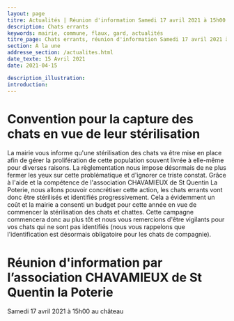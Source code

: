 ```yaml
---
layout: page
titre: Actualités | Réunion d'information Samedi 17 avril 2021 à 15h00
description: Chats errants
keywords: mairie, commune, flaux, gard, actualités
titre_page: Chats errants, réunion d'information Samedi 17 avril 2021 à 15h00
section: À la une
addresse_section: /actualites.html
date_texte: 15 Avril 2021
date: 2021-04-15

description_illustration: 
introduction: 
---
```


# Convention pour la capture des chats en vue de leur stérilisation
La mairie vous informe qu'une stérilisation des chats va être mise en place afin de gérer la prolifération de cette population souvent livrée à elle-même pour diverses raisons. La règlementation nous impose désormais de ne plus fermer les yeux sur cette problématique et d'ignorer ce triste constat. Grâce à l'aide et la compétence de l'association CHAVAMIEUX de St Quentin La Poterie, nous allons pouvoir concrétiser cette action, les chats errants vont donc être stérilisés et identifiés progressivement. Cela a évidemment un coût et la mairie a consenti un budget pour cette année en vue de commencer la stérilisation des chats et chattes. Cette campagne commencera donc au plus tôt et nous vous remercions d'être vigilants pour vos chats qui ne sont pas identifiés (nous vous rappelons que l'identification est désormais obligatoire pour les chats de compagnie).

# Réunion d'information par l’association CHAVAMIEUX de St Quentin la Poterie

Samedi 17 avril 2021 à 15h00 au château
